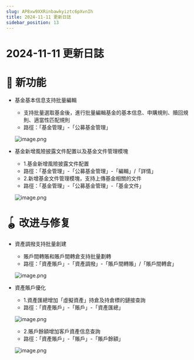 ```yaml
---
slug: AP8xw9XXRinbawkyiztc6pXvnIh
title: 2024-11-11 更新日誌
sidebar_position: 13
---
```



# 2024-11-11 更新日誌


# 🎉 新功能

- 基金基本信息支持批量編輯
    - 支持批量選取基金後，進行批量編輯基金的基本信息、申購規則、贖回規則、適當性匹配規則
    - 路徑：「基金管理」-「公募基金管理」

    ![image.png](/assets/fe8563879240e5929d88cb20b938dbf2.png)

- 基金新增風險披露文件配置以及基金文件管理模塊
    - 1.基金新增風險披露文件配置
    - 路徑：「基金管理」-「公募基金管理」-「編輯」/「詳情」
    - 2.新增基金文件管理模塊，支持上傳基金相關的文件
    - 路徑：「基金管理」-「公募基金管理」-「基金文件」

    ![image.png](/assets/9870c61846ec050e094f06987b0e507d.png)


# 🪀 改进与修复

- 資產調撥支持批量創建
    - 賬戶間轉賬和賬戶間轉倉支持批量劃轉
    - 路徑：「資產賬戶」-「資產調撥」-「賬戶間轉賬」/「賬戶間轉倉」

    ![image.png](/assets/7c15f52e4b4f17ca27efa8d334b5bf92.png)

- 資產賬戶優化
    - 1.資產匯總增加「虛擬資產」持倉及持倉標的鏈接查詢
    - 路徑：「資產賬戶」-「賬戶」-「資產匯總」

    ![image.png](/assets/c3444bbd5065b9d0d6668411ce47ace1.png)

    - 2.賬戶餘額增加客戶資產信息查詢
    - 路徑：「資產賬戶」-「賬戶」-「賬戶餘額」

    ![image.png](/assets/6866d4cff302824f1d016087d10b6cfe.png)

